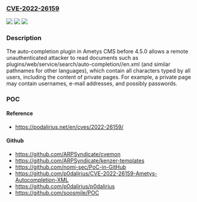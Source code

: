 ### [CVE-2022-26159](https://cve.mitre.org/cgi-bin/cvename.cgi?name=CVE-2022-26159)
![](https://img.shields.io/static/v1?label=Product&message=n%2Fa&color=blue)
![](https://img.shields.io/static/v1?label=Version&message=n%2Fa&color=blue)
![](https://img.shields.io/static/v1?label=Vulnerability&message=n%2Fa&color=brighgreen)

### Description

The auto-completion plugin in Ametys CMS before 4.5.0 allows a remote unauthenticated attacker to read documents such as plugins/web/service/search/auto-completion/<domain>/en.xml (and similar pathnames for other languages), which contain all characters typed by all users, including the content of private pages. For example, a private page may contain usernames, e-mail addresses, and possibly passwords.

### POC

#### Reference
- https://podalirius.net/en/cves/2022-26159/

#### Github
- https://github.com/ARPSyndicate/cvemon
- https://github.com/ARPSyndicate/kenzer-templates
- https://github.com/nomi-sec/PoC-in-GitHub
- https://github.com/p0dalirius/CVE-2022-26159-Ametys-Autocompletion-XML
- https://github.com/p0dalirius/p0dalirius
- https://github.com/soosmile/POC

